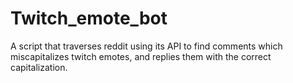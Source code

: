 # Twitch_emote_bot
A script that traverses reddit using its API to find comments which miscapitalizes twitch emotes, and replies them with the correct capitalization.

